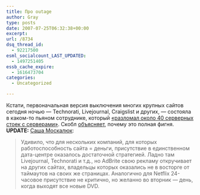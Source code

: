 ```yaml
---
title: Про outage
author: Gray
type: posts
date: 2007-07-25T06:32:38+00:00
excerpt:
url: /8734
dsq_thread_id:
  - 92217500
esml_socialcount_LAST_UPDATED:
  - 1497251405
essb_cache_expire:
  - 1616473704
categories:
  - Uncategorized

---
```








Кстати, первоначальная версия выключения многих крупных сайтов сегодня ночью &#8212; Technorati, Livejournal, Craigslist и других, &#8212; состояла в каком-то пьяном сотруднике, который <a href="http://valleywag.com/tech/breakdowns/a-drunk-employee-kills-all-of-the-websites-you-care-about-282021.php" target="_blank">&#171;разломал около 40 серверных стоек с серверами&#187;</a>. Скобл <a href="http://scobleizer.com/2007/07/24/valleywag-on-drunken-employee-in-datacenter/" target="_blank">объясняет</a>, почему это полная фигня.  
**UPDATE:** <a href="http://alexmoskalyuk.livejournal.com/660743.html" target="_blank">Саша Москалюк</a>:

> Удивило, что для нескольких компаний, для которых работоспособность сайта = деньги, присутствие в единственном дата-центре оказалось достаточной стратегией. Ладно там Livejournal, Technorati и т.д., но AdBrite свою рекламу откручивает на других сайтах, владельцы которых оказались не в восторге от таймаутов на своих же страницах. Аналогично для Netflix 24-часовое присутствие не критично, но желанно во вторник &#8212; день, когда выходят все новые DVD.